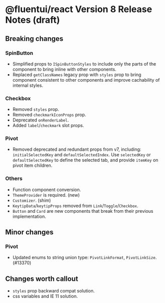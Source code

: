 # @fluentui/react Version 8 Release Notes (draft)

## Breaking changes

### SpinButton

- Simplified props to `ISpinButtonStyles` to include only the parts of the component to bring inline with
  other components.
- Replaced `getClassNames` legacy prop with `styles` prop to bring component consistent to other components
  and improve cachability of internal styles.

### Checkbox

- Removed `styles` prop.
- Removed `checkmarkIconProps` prop.
- Deprecated `onRenderLabel`.
- Added `label`/`checkmark` slot props.

### Pivot

- Removed deprecated and redundant props from v7, including: `initialSelectedKey` and `defaultSelectedIndex`. Use `selectedKey` or `defaultSelectedKey` to define the selected tab, and provide `itemKey` on pivot item children.

### Others

- Function component conversion.
- `ThemeProvider` is required. (new)
- `Customizer`. (shim)
- `KeytipData`/`keytipProps` removed from `Link`/`Toggle`/`Checkbox`.
- `Button` and `Card` are new components that break from their previous implementation.

## Minor changes

### Pivot

- Updated enums to string union type: `PivotLinkFormat`, `PivotLinkSize`. (#13370)

## Changes worth callout

- `styles` prop backward compat solution.
- css variables and IE 11 solution.
